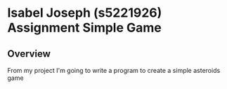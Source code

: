 # Isabel Joseph (s5221926) Assignment Simple Game

## Overview
From my project I'm going to write a program to create a simple asteroids game